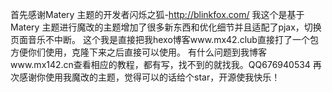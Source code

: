 首先感谢Matery 主题的开发者闪烁之狐-http://blinkfox.com/
我这个是基于Matery 主题进行魔改的主题增加了很多新东西和优化细节并且适配了pjax，切换页面音乐不中断。
这个我是直接把我hexo博客www.mx42.club直接打了一个包方便你们使用，克隆下来之后直接可以使用。
有什么问题到我博客www.mx142.cn查看相应的教程，都有写，找不到的就找我。QQ676940534
再次感谢你使用我魔改的主题，觉得可以的话给个star，开源使我快乐！

